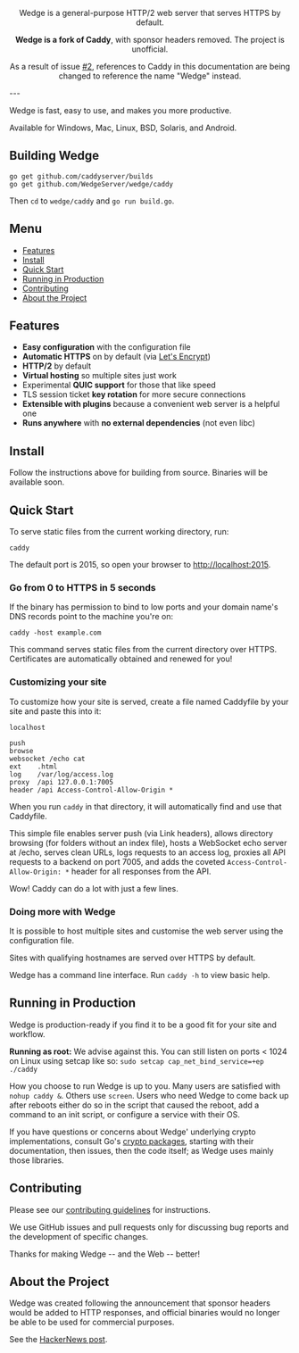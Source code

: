 <p align="center">Wedge is a general-purpose HTTP/2 web server that serves HTTPS by default.</p>
<p align="center"><strong>Wedge is a fork of Caddy</strong>, with sponsor headers removed. The project is unofficial.</p>
<p align="center">As a result of issue <a href="https://github.com/WedgeServer/wedge/issues/2">#2</a>, references to Caddy in this documentation are being changed to reference the name "Wedge" instead.</p>
---

Wedge is fast, easy to use, and makes you more productive.

Available for Windows, Mac, Linux, BSD, Solaris, and Android.

## Building Wedge

```
go get github.com/caddyserver/builds
go get github.com/WedgeServer/wedge/caddy
```

Then `cd` to `wedge/caddy` and `go run build.go`.

## Menu

- [Features](#features)
- [Install](#install)
- [Quick Start](#quick-start)
- [Running in Production](#running-in-production)
- [Contributing](#contributing)
- [About the Project](#about-the-project)

## Features

- **Easy configuration** with the configuration file
- **Automatic HTTPS** on by default (via [Let's Encrypt](https://letsencrypt.org))
- **HTTP/2** by default
- **Virtual hosting** so multiple sites just work
- Experimental **QUIC support** for those that like speed
- TLS session ticket **key rotation** for more secure connections
- **Extensible with plugins** because a convenient web server is a helpful one
- **Runs anywhere** with **no external dependencies** (not even libc)


## Install

Follow the instructions above for building from source. Binaries will be available soon.

## Quick Start

To serve static files from the current working directory, run:

```
caddy
```

The default port is 2015, so open your browser to [http://localhost:2015](http://localhost:2015).

### Go from 0 to HTTPS in 5 seconds

If the binary has permission to bind to low ports and your domain name's DNS records point to the machine you're on:

```
caddy -host example.com
```

This command serves static files from the current directory over HTTPS. Certificates are automatically obtained and renewed for you!

### Customizing your site

To customize how your site is served, create a file named Caddyfile by your site and paste this into it:

```plain
localhost

push
browse
websocket /echo cat
ext    .html
log    /var/log/access.log
proxy  /api 127.0.0.1:7005
header /api Access-Control-Allow-Origin *
```

When you run `caddy` in that directory, it will automatically find and use that Caddyfile.

This simple file enables server push (via Link headers), allows directory browsing (for folders without an index file), hosts a WebSocket echo server at /echo, serves clean URLs, logs requests to an access log, proxies all API requests to a backend on port 7005, and adds the coveted  `Access-Control-Allow-Origin: *` header for all responses from the API.

Wow! Caddy can do a lot with just a few lines.

### Doing more with Wedge 

It is possible to host multiple sites and customise the web server using the configuration file.

Sites with qualifying hostnames are served over HTTPS by default.

Wedge has a command line interface. Run `caddy -h` to view basic help.

## Running in Production

Wedge is production-ready if you find it to be a good fit for your site and workflow.

**Running as root:** We advise against this. You can still listen on ports < 1024 on Linux using setcap like so: `sudo setcap cap_net_bind_service=+ep ./caddy`

How you choose to run Wedge is up to you. Many users are satisfied with `nohup caddy &`. Others use `screen`. Users who need Wedge to come back up after reboots either do so in the script that caused the reboot, add a command to an init script, or configure a service with their OS.

If you have questions or concerns about Wedge' underlying crypto implementations, consult Go's [crypto packages](https://golang.org/pkg/crypto), starting with their documentation, then issues, then the code itself; as Wedge uses mainly those libraries.


## Contributing


Please see our [contributing guidelines](https://github.com/WedgeServer/wedge/blob/master/.github/CONTRIBUTING.md) for instructions.
 
We use GitHub issues and pull requests only for discussing bug reports and the development of specific changes.

Thanks for making Wedge -- and the Web -- better!


## About the Project

Wedge was created following the announcement that sponsor headers would be added to HTTP responses, and official binaries would no longer be able to be used for commercial purposes.

See the [HackerNews post](https://news.ycombinator.com/item?id=15237923).
